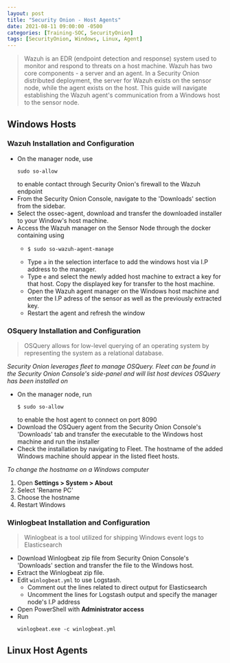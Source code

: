 ```yaml
---
layout: post
title: "Security Onion - Host Agents"
date: 2021-08-11 09:00:00 -0500
categories: [Training-SOC, SecurityOnion]
tags: [SecurityOnion, Windows, Linux, Agent]
---
```



 
  > Wazuh is an EDR (endpoint detection and response) system used to monitor and respond to threats on a host machine. Wazuh has two core components - a server and an agent. In a Security Onion distributed deployment, the server for Wazuh exists on the sensor node, while the agent exists on the host. This guide will navigate establishing the Wazuh agent's communication from a Windows host to the sensor node.

## Windows Hosts

### Wazuh Installation and Configuration

- On the manager node, use 
  ```console
  sudo so-allow
  ```
  to enable contact through Security Onion's firewall to the Wazuh endpoint
- From the Security Onion Console, navigate to the 'Downloads' section from the sidebar.
- Select the ossec-agent, download and transfer the downloaded installer to your Window's host machine.
- Access the Wazuh manager on the Sensor Node through the docker containing using
  - ```console
    $ sudo so-wazuh-agent-manage
    ```
  - Type `a` in the selection interface to add the windows host via I.P address to the manager.
  - Type `e` and select the newly added host machine to extract a key for that host. Copy the displayed key for transfer to the host machine.
  - Open the Wazuh agent manager on the Windows host machine and enter the I.P adress of the sensor as well as the previously extracted key.
  - Restart the agent and refresh the window
    
### OSquery Installation and Configuration

> OSQuery allows for low-level querying of an operating system by representing the system as a relational database.

_Security Onion leverages fleet to manage OSQuery. Fleet can be found in the Security Onion Console's side-panel and will list host devices OSQuery has been installed on_
- On the manager node, run
  ```console
  $ sudo so-allow
  ```
  to enable the host agent to connect on port 8090
- Download the OSQuery agent from the Security Onion Console's 'Downloads' tab and transfer the executable to the Windows host machine and run the installer
- Check the installation by navigating to Fleet. The hostname of the added Windows machine should appear in the listed fleet hosts.

_To change the hostname on a Windows computer_
 1. Open <b> Settings > System > About </b>
 2. Select 'Rename PC'
 3. Choose the hostname
 4. Restart Windows

### Winlogbeat Installation and Configuration

> Winlogbeat is a tool utilized for shipping Windows event logs to Elasticsearch

- Download Winlogbeat zip file from Security Onion Console's 'Downloads' section and transfer the file to the Windows host.
- Extract the Winlogbeat zip file.
- Edit `winlogbeat.yml` to use Logstash.
  - Comment out the lines related to direct output for Elasticsearch
  - Uncomment the lines for Logstash output and specify the manager node's I.P address
- Open PowerShell with <b>Administrator access</b>
- Run 
  ```console
  winlogbeat.exe -c winlogbeat.yml
  ``` 

## Linux Host Agents








